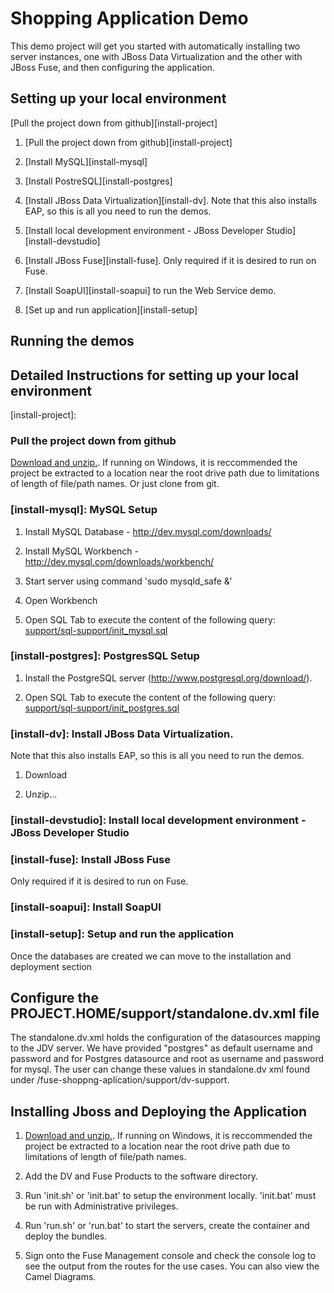 Shopping Application Demo
======================================

This demo project will get you started with automatically installing two server instances, one with JBoss Data Virtualization and the other with JBoss Fuse, and then configuring the application.


Setting up your local environment
---------------------------------


[Pull the project down from github][install-project]


1. [Pull the project down from github][install-project]

2. [Install MySQL][install-mysql]

3. [Install PostreSQL][install-postgres]

4. [Install JBoss Data Virtualization][install-dv]. Note that this also installs EAP, so this is all you need to run the demos.

5. [Install local development environment - JBoss Developer Studio][install-devstudio]

6. [Install JBoss Fuse][install-fuse]. Only required if it is desired to run on Fuse.

7. [Install SoapUI][install-soapui] to run the Web Service demo.

8. [Set up and run application][install-setup]


Running the demos
---------------------------------


Detailed Instructions for setting up your local environment
---------------------------------


[install-project]:
### Pull the project down from github


[Download and unzip.](https://github.com/jbossdemocentral/fuse-dv-shopping-integration-demo/archive/master.zip).  If running on Windows, it is reccommended the project be extracted to a location near the root drive path due to limitations of length of file/path names.  Or just clone from git.


### [install-mysql]: MySQL Setup

1. Install MySQL Database - http://dev.mysql.com/downloads/

2. Install MySQL Workbench - http://dev.mysql.com/downloads/workbench/

3. Start server using command 'sudo mysqld_safe &'

4. Open Workbench

5. Open SQL Tab to execute the content of the following query: [support/sql-support/init_mysql.sql](support/sql-support/init_mysql.sql)


### [install-postgres]: PostgresSQL Setup

1. Install the PostgreSQL server (http://www.postgresql.org/download/). 

2. Open SQL Tab to execute the content of the following query: [support/sql-support/init_postgres.sql](support/sql-support/init_postgres.sql)



### [install-dv]: Install JBoss Data Virtualization.

Note that this also installs EAP, so this is all you need to run the demos.

1. Download

2. Unzip...



### [install-devstudio]: Install local development environment - JBoss Developer Studio




### [install-fuse]: Install JBoss Fuse

Only required if it is desired to run on Fuse.


### [install-soapui]: Install SoapUI

### [install-setup]: Setup and run the application


Once the databases are created we can move to the installation and deployment section

Configure the PROJECT.HOME/support/standalone.dv.xml file 
----------------------------------------------------------

The standalone.dv.xml holds the configuration of the datasources mapping to the JDV server. We have provided "postgres" as default username and password and for Postgres datasource and root as username and password for mysql. The user can change these values in standalone.dv xml found under /fuse-shoppng-aplication/support/dv-support.

Installing Jboss and Deploying the Application  
----------------------------------------------    

1. [Download and unzip.](https://github.com/jbossdemocentral/fuse-dv-shopping-integration-demo/archive/master.zip).  If running on Windows, it is reccommended the project be extracted to a location near the root drive path due to limitations of length of file/path names.  
  
2. Add the DV and Fuse Products to the software directory.  
  
3. Run 'init.sh' or 'init.bat' to setup the environment locally. 'init.bat' must be run with Administrative privileges.  
  
4. Run 'run.sh' or 'run.bat' to start the servers, create the container and deploy the bundles.  
  
5. Sign onto the Fuse Management console and check the console log to see the output from the routes for the use cases.  You can also view the Camel Diagrams.
